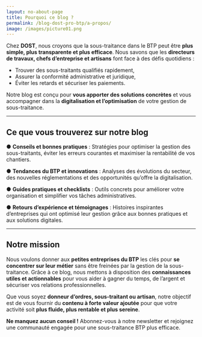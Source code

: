 ```yaml
---
layout: no-about-page
title: Pourquoi ce blog ?
permalink: /blog-dost-pro-btp/a-propos/
image: /images/picture01.png
---
```


Chez **DOST**, nous croyons que la sous-traitance dans le BTP peut être **plus simple, plus transparente et plus efficace**. Nous savons que les **directeurs de travaux, chefs d’entreprise et artisans** font face à des défis quotidiens :

- Trouver des sous-traitants qualifiés rapidement,
- Assurer la conformité administrative et juridique,
- Éviter les retards et sécuriser les paiements.

Notre blog est conçu pour **vous apporter des solutions concrètes** et vous accompagner dans la **digitalisation et l’optimisation** de votre gestion de sous-traitance.

---

##   Ce que vous trouverez sur notre blog

● **Conseils et bonnes pratiques** : Stratégies pour optimiser la gestion des sous-traitants, éviter les erreurs courantes et maximiser la rentabilité de vos chantiers.

● **Tendances du BTP et innovations** : Analyses des évolutions du secteur, des nouvelles réglementations et des opportunités qu’offre la digitalisation.

● **Guides pratiques et checklists** : Outils concrets pour améliorer votre organisation et simplifier vos tâches administratives.

● **Retours d’expérience et témoignages** : Histoires inspirantes d’entreprises qui ont optimisé leur gestion grâce aux bonnes pratiques et aux solutions digitales.

---

##   Notre mission
Nous voulons donner aux **petites entreprises du BTP** les clés pour **se concentrer sur leur métier** sans être freinées par la gestion de la sous-traitance. Grâce à ce blog, nous mettons à disposition des **connaissances utiles et actionnables** pour vous aider à gagner du temps, de l’argent et sécuriser vos relations professionnelles.

Que vous soyez **donneur d’ordres, sous-traitant ou artisan**, notre objectif est de vous fournir du **contenu à forte valeur ajoutée** pour que votre activité soit **plus fluide, plus rentable et plus sereine**.

  **Ne manquez aucun conseil !** Abonnez-vous à notre newsletter et rejoignez une communauté engagée pour une sous-traitance BTP plus efficace.

